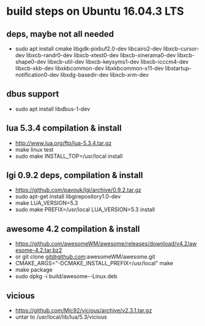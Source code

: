 # build steps on Ubuntu 16.04.3 LTS

## deps, maybe not all needed
 - sudo apt install cmake libgdk-pixbuf2.0-dev libcairo2-dev libxcb-cursor-dev libxcb-randr0-dev libxcb-xtest0-dev libxcb-xinerama0-dev libxcb-shape0-dev libxcb-util-dev libxcb-keysyms1-dev libxcb-icccm4-dev libxcb-xkb-dev libxkbcommon-dev libxkbcommon-x11-dev libstartup-notification0-dev libxdg-basedir-dev libxcb-xrm-dev

## dbus support
 - sudo apt install libdbus-1-dev

## lua 5.3.4 compilation & install
 - http://www.lua.org/ftp/lua-5.3.4.tar.gz
 - make linux test
 - sudo make INSTALL_TOP=/usr/local install

## lgi 0.9.2 deps, compilation & install
 - https://github.com/pavouk/lgi/archive/0.9.2.tar.gz
 - sudo apt-get install libgirepository1.0-dev
 - make LUA_VERSION=5.3
 - sudo make PREFIX=/usr/local LUA_VERSION=5.3 install

## awesome 4.2 compilation & install
 - https://github.com/awesomeWM/awesome/releases/download/v4.2/awesome-4.2.tar.bz2
 - or git clone git@github.com:awesomeWM/awesome.git
 - CMAKE_ARGS="-DCMAKE_INSTALL_PREFIX=/usr/local" make
 - make package
 - sudo dpkg -i build/awesome-<version>-Linux.deb

## vicious
 - https://github.com/Mic92/vicious/archive/v2.3.1.tar.gz
 - untar to /usr/local/lib/lua/5.3/vicious
